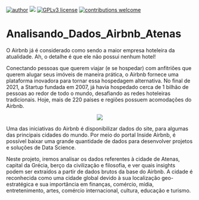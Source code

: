 [![author](https://img.shields.io/badge/author-jaomarcelofc-red.svg)](https://www.linkedin.com/in/joao-marcelo-fonseca-cunha) [![](https://img.shields.io/badge/python-3.7+-blue.svg)](https://www.python.org/downloads/release/python-365/) [![GPLv3 license](https://img.shields.io/badge/License-GPLv3-blue.svg)](http://perso.crans.org/besson/LICENSE.html) [![contributions welcome](https://img.shields.io/badge/contributions-welcome-brightgreen.svg?style=flat)](https://github.com/carlosfab/data_science/issues)

# Analisando_Dados_Airbnb_Atenas

O Airbnb já é considerado como sendo a maior empresa hoteleira da atualidade. Ah, o detalhe é que ele não possui nenhum hotel!

Conectando pessoas que querem viajar (e se hospedar) com anfitriões que querem alugar seus imóveis de maneira prática, o Airbnb fornece uma plataforma inovadora para tornar essa hospedagem alternativa. No final de 2021, a Startup fundada em 2007, já havia hospedado cerca de 1 bilhão de pessoas ao redor de todo o mundo, desafiando as redes hoteleiras tradicionais. Hoje, mais de 220 países e regiões possuem acomodações do Airbnb.

<p align="center">
  <img src= width=70% >
</p>




Uma das iniciativas do Airbnb é disponibilizar dados do site, para algumas das principais cidades do mundo. Por meio do portal Inside Airbnb, é possível baixar uma grande quantidade de dados para desenvolver projetos e soluções de Data Science.

Neste projeto, iremos analisar os dados referentes à cidade de Atenas, capital da Grécia, berço da civilização e filosofia, e ver quais insights podem ser extraídos a partir de dados brutos da base do Airbnb. A cidade é reconhecida como uma cidade global devido à sua localização geo-estratégica e sua importância em finanças, comércio, mídia, entretenimento, artes, comércio internacional, cultura, educação e turismo. 
